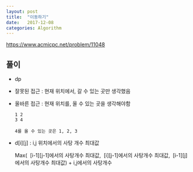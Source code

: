 ```yaml
---
layout: post
title:  "이동하기"
date:   2017-12-08
categories: Algorithm
---
```


<https://www.acmicpc.net/problem/11048>

## 풀이

- dp
- 잘못된 접근 : 현재 위치에서, 갈 수 있는 곳만 생각했음 
- 올바른 접근 : 현재 위치를, 올 수 있는 곳을 생각해야함

	````
	1 2
	3 4
	
	4를 올 수 있는 곳은 1, 2, 3
	````

- d[i][j] : i,j 위치에서의 사탕 개수 최대값

   Max( 
   ​		[i-1][j-1]에서의 사탕개수 최대값, 
   ​		[i][j-1]에서의 사탕개수 최대값, 
   ​		[i-1][j]에서의 사탕개수 최대값) 	+ i,j에서의 사탕개수
